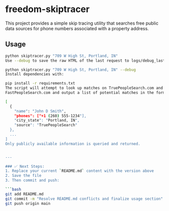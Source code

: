 # freedom-skiptracer

This project provides a simple skip tracing utility that searches free public data
sources for phone numbers associated with a property address.

## Usage

```bash
python skiptracer.py "709 W High St, Portland, IN"
Use --debug to save the raw HTML of the last request to logs/debug_last.html:

python skiptracer.py "709 W High St, Portland, IN" --debug
Install dependencies with:

pip install -r requirements.txt
The script will attempt to look up matches on TruePeopleSearch.com and
FastPeopleSearch.com and output a list of potential matches in the form:

[
  {
    "name": "John D Smith",
    "phones": ["+1 (260) 555-1234"],
    "city_state": "Portland, IN",
    "source": "TruePeopleSearch"
  },
  ...
]
Only publicly available information is queried and returned.


---

### ✅ Next Steps:
1. Replace your current `README.md` content with the version above
2. Save the file
3. Then commit and push:

```bash
git add README.md
git commit -m "Resolve README.md conflicts and finalize usage section"
git push origin main